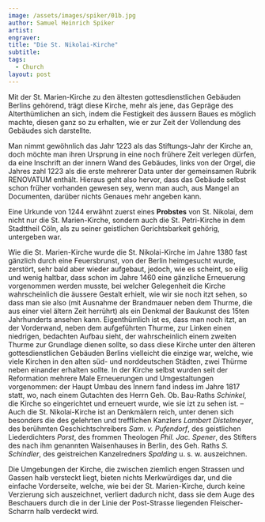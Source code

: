 ```yaml
---
image: /assets/images/spiker/01b.jpg
author: Samuel Heinrich Spiker
artist: 
engraver: 
title: "Die St. Nikolai-Kirche"
subtitle: 
tags:
  - Church
layout: post
---
```

Mit der St. Marien-Kirche zu den ältesten gottesdienstlichen Gebäuden Berlins gehörend, trägt diese Kirche, mehr als jene, das Gepräge des Alterthümlichen an sich, indem die Festigkeit des äussern Baues es möglich machte, diesen ganz so zu erhalten, wie er zur Zeit der Vollendung des Gebäudes sich darstellte.

Man nimmt gewöhnlich das Jahr 1223 als das Stiftungs-Jahr der Kirche an, doch möchte man ihren Ursprung in eine noch frühere Zeit verlegen dürfen, da eine Inschrift an der innern Wand des Gebäudes, links von der Orgel, die Jahres zahl 1223 als die erste mehrerer Data unter der gemeinsamen Rubrik RENOVATUM enthält. Hieraus geht also hervor, dass das Gebäude selbst schon früher vorhanden gewesen sey, wenn man auch, aus Mangel an Documenten, darüber nichts Genaues mehr angeben kann.

Eine Urkunde von 1244 erwähnt zuerst eines **Probstes** von St. Nikolai, dem nicht nur die St. Marien-Kirche, sondern auch die St. Petri-Kirche in dem Stadttheil Cöln, als zu seiner geistlichen Gerichtsbarkeit gehörig, untergeben war.

Wie die St. Marien-Kirche wurde die St. Nikolai-Kirche im Jahre 1380 fast gänzlich durch eine Feuersbrunst, von der Berlin heimgesucht wurde, zerstört, sehr bald aber wieder aufgebaut, jedoch, wie es scheint, so eilig und wenig haltbar, dass schon im Jahre 1460 eine gänzliche Erneuerung vorgenommen werden musste, bei welcher Gelegenheit die Kirche wahrscheinlich die äussere Gestalt erhielt, wie wir sie noch itzt sehen, so dass man sie also (mit Ausnahme der Brandmauer neben dem Thurme, die aus einer viel ältern Zeit herrührt) als ein Denkmal der Baukunst des 15ten Jahrhunderts ansehen kann. Eigenthümlich ist es, dass man noch itzt, an der Vorderwand, neben dem aufgeführten Thurme, zur Linken einen niedrigen, bedachten Aufbau sieht, der wahrscheinlich einem zweiten Thurme zur Grundlage dienen sollte, so dass diese Kirche unter den älteren gottesdienstlichen Gebäuden Berlins vielleicht die einzige war, welche, wie viele Kirchen in den alten süd- und norddeutschen Städten, zwei Thürme neben einander erhalten sollte. In der Kirche selbst wurden seit der Reformation mehrere Male Erneuerungen und Umgestaltungen vorgenommen: der Haupt Umbau des Innern fand indess im Jahre 1817 statt, wo, nach einem Gutachten des Herrn Geh. Ob. Bau-Raths _Schinkel_, die Kirche so eingerichtet und erneuert wurde, wie sie izt zu sehen ist. – Auch die St. Nikolai-Kirche ist an Denkmälern reich, unter denen sich besonders die des gelehrten und trefflichen Kanzlers _Lambert Distelmeyer_, des berühmten Geschichtschreibers _Sam. v. Pufendorf_, des geistlichen Liederdichters _Porst_, des frommen Theologen _Phil. Jac. Spener_, des Stifters des nach ihm genannten Waisenhauses in Berlin, des Geh. Raths _S. Schindler_, des geistreichen Kanzelredners _Spalding_ u. s. w. auszeichnen.

Die Umgebungen der Kirche, die zwischen ziemlich engen Strassen und Gassen halb versteckt liegt, bieten nichts Merkwürdiges dar, und die einfache Vorderseite, welche, wie bei der St. Marien-Kirche, durch keine Verzierung sich auszeichnet, verliert dadurch nicht, dass sie dem Auge des Beschauers durch die in der Linie der Post-Strasse liegenden Fleischer-Scharrn halb verdeckt wird.